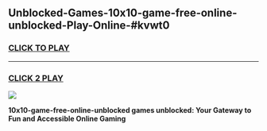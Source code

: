 
## Unblocked-Games-10x10-game-free-online-unblocked-Play-Online-#kvwt0
<h3>
<a href="https://premium.freeplayer.one?title=10x10-game-free-online-unblocked&ref=27F">CLICK TO PLAY</a></h3>
<hr>

<h3>
<a href="https://premium.freeplayer.one?title=10x10-game-free-online-unblocked&ref=27F">CLICK 2 PLAY</a>
  
</h3>

<a href="https://premium.freeplayer.one?title=10x10-game-free-online-unblocked&ref=27F"><img src="https://clearcache.store/games.png"></a>


**10x10-game-free-online-unblocked games unblocked: Your Gateway to Fun and Accessible Online Gaming**
